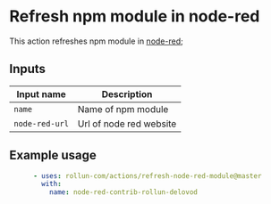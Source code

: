 # Refresh npm module in node-red

This action refreshes npm module in [node-red](https://flows.nodered.org/add/node);

## Inputs

| Input name     | Description             |
|----------------|-------------------------|
| `name`         | Name of npm module      |
| `node-red-url` | Url of node red website |

## Example usage

```yml
      - uses: rollun-com/actions/refresh-node-red-module@master
        with:
          name: node-red-contrib-rollun-delovod
```
